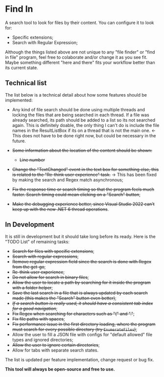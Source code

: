 # Find In

A search tool to look for files by their content. You can configure it to look for:

- Specific extensions;
- Search with Regular Expression;

Although the things listed above are not unique to any "file finder" or "find in file" program, feel free to colaborate and/or change it as you see fit. Maybe something different "here and there" fits your workflow better than its current state.

## Technical list

The list below is a technical detail about how some features should be implemented:

- Any kind of file search should be done using multiple threads and locking the files that are being searched in each thread. If a file was already searched, its path should be added to a list so its not searched again. This is definitely doable, the only thing I can't do is include the file names in the ResultListBox if its on a thread that is not the main one. <- This does not have to be done right now, but could be necessary in the future.

- ~~Some information about the location of the content should be shown:~~
	- ~~Line number~~

- ~~Change the "TextChanged" event in the text box for something else, this is related to the "Re-think user experience" task.~~ -> This has been fixed by making the search and Regex match asynchronous;
- ~~Fix the response time or search timing so that the program feels much faster. Search timing could mean clicking on a "Search" button~~;
- ~~Make the debugging experience better, since Visual Studio 2022 can't keep up with the new .NET 6 thread operations~~.

## In Development

It is still in development but it should take long before its ready. Here is the "TODO List" of remaining tasks:

- ~~Search for files with specific extensions~~;
- ~~Search with regular expressions~~;
- ~~Remove regular expression field since the search is done with Regex from the get-go~~;
- ~~Re-think user experience~~;
- ~~Do not allow for search in binary files~~;
- ~~Allow the user to locate a path by searching for it inside the program with a folder helper~~;
- ~~Save the last search in a file that is always updated by each search made (this makes the "Search" button even better)~~;
- ~~_If a search button is really used, it should have a consistent tab index for a good navigation_~~;
- ~~Fix Regex when searching for characters such as "(" and "."~~;
- ~~Fix file paths with spaces~~;
- ~~Fix performance issue in the first directory loading, where the program must search for every possible directory (try `EnumerateFiles`)~~;
- Allow the user to fill a JSON file with configs for "default allowed" file types and ignored directories;
- ~~Allow the user to ignore certain directories~~;
- Allow for tabs with separate search states.

The list is updated per feature implementation, change request or bug fix.

**This tool will always be open-source and free to use.**
